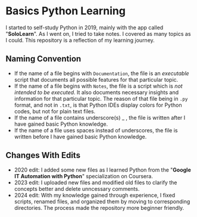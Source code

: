 # Basics Python Learning
I started to self-study Python in 2019, mainly with the app called "**SoloLearn**". As I went on, I tried to take notes. I covered as many topics as I could.
This repository is a reflection of my learning journey.

## Naming Convention
- If the name of a file begins with `Documentation`, the file is an *executable* script that documents all possible features for that particular topic. 
- If the name of a file begins with `Notes`, the file is a script which is *not intended to be executed*. It also documents necessary insights and information for that particular topic. The reason of that file being in `.py` format, and not in `.txt`, is that Python IDEs display colors for Python codes, but not for plain text files.
- If the name of a file contains underscore(s) _ , the file is written after I have gained basic Python knowledge.
- If the name of a file uses spaces instead of underscores, the file is written before I have gained basic Python knowledge.

## Changes With Edits
- 2020 edit: I added some new files as I learned Python from the "**Google IT Automation with Python**" specialization on Coursera.
- 2023 edit: I uploaded new files and modified old files to clarify the concepts better and delete unncessary comments.
- 2024 edit: With my knowledge gained through experience, I fixed scripts, renamed files, and organized them by moving to corresponding directories. The process made the repository more beginner friendly.
